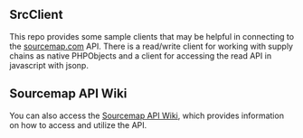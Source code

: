 ## SrcClient
This repo provides some sample clients that may be helpful in connecting to the [sourcemap.com](http://www.sourcemap.com) API. There is a read/write client for working with supply chains as native PHPObjects and a client for accessing the read API in javascript with jsonp.

## Sourcemap API Wiki
You can also access the [Sourcemap API Wiki](SrcClient/wiki), which provides information on how to access and utilize the API.